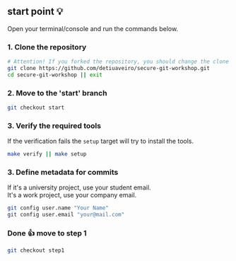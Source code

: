 ## start point 💡

Open your terminal/console and run the commands below.

### 1. Clone the repository
```bash
# Attention! If you forked the repository, you should change the clone URL accordingly
git clone https://github.com/detiuaveiro/secure-git-workshop.git
cd secure-git-workshop || exit
```

### 2. Move to the 'start' branch
```bash
git checkout start
```

### 3. Verify the required tools
If the verification fails the `setup` target will try to install the tools.
```bash
make verify || make setup
```


### 3. Define metadata for commits  
If it's a university project, use your student email.    
It's a work project, use your company email.    
```bash
git config user.name "Your Name"
git config user.email "your@mail.com"
```

### Done 👍 move to step 1
```bash
git checkout step1
```
